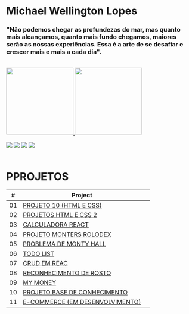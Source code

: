 # Michael Wellington Lopes
 
### "Não podemos chegar as profundezas do mar, mas quanto mais alcançamos, quanto mais fundo chegamos, maiores serão as nossas experiências. Essa é a arte de se desafiar e crescer mais e mais a cada dia". 

<br/>

 <div>
  <a href="https://github.com/michael23-lopes">
  <img height="180em" src="https://github-readme-stats.vercel.app/api?username=michael23-lopes&show_icons=true&theme=dracula&include_all_commits=true&count_private=true"/>
  <img height="180em" src="https://github-readme-stats.vercel.app/api/top-langs/?username=michael23-lopes&layout=compact&langs_count=7&theme=dracula"/>
</div>
 <br/>
<div>
  <a href="https://portfoliomichaelwell.netlify.app/" target="_blank"><img src="https://img.shields.io/badge/-Portfólio-FF4040?style=for-the-badge&logo=appveyor&logoColor=white" target="_blank"></a> 
  <a href="https://www.facebook.com/michaelwellingtonlopes" target="_blank"><img src="https://img.shields.io/badge/facebook-7289DA?style=for-the-badge&logo=facebook&logoColor=white" target="_blank"></a> 
  <a href="https://www.instagram.com/michaelwellingtonlopes/" target="_blank"><img src="https://img.shields.io/badge/-Instagram-%23E4405F?style=for-the-badge&logo=instagram&logoColor=white" target="_blank"></a>
  <a href="https://www.linkedin.com/in/michael-wellington-lopes/" target="_blank"><img src="https://img.shields.io/badge/-LinkedIn-%230077B5?style=for-the-badge&logo=linkedin&logoColor=white" target="_blank"></a> 
</div>
<br/>

# PPROJETOS

|  #  | Project                                                                                                                   |  |
| :-: | ------------------------------------------------------------------------------------------------------------------------- | -------------------------------------------------------------------------------------------------- |
| 01  | [PROJETO 10 (HTML E CSS)](https://github.com/michael23-lopes/Projeto-10-Paginas-responsivas)                       |      |
| 02  | [PROJETOS HTML E CSS 2](https://github.com/michael23-lopes/Projetos-HTML-CSS-Jascript)                       |         |
| 03  | [CALCULADORA REACT](https://github.com/michael23-lopes/Curso-React-Redux-Fundamentos/tree/main/novos-projetos/calculadora)                       |         |
| 04  | [PROJETO MONTERS ROLODEX](https://github.com/michael23-lopes/projeto-monsters-rolodex)                       |         |
| 05  | [PROBLEMA DE MONTY HALL](https://github.com/michael23-lopes/curso-web-moderno-completo-com-javaScript/tree/main/curso-web-moderno-completo-com-javaScript/vue/montyhall)                       |         |
| 06  | [TODO LIST](https://github.com/michael23-lopes/Curso-React-Redux-Fundamentos/tree/main/todo-app)                       |         |
| 07  | [CRUD EM REAC](https://github.com/michael23-lopes/Curso-React-Redux-Fundamentos/tree/main/novos-projetos/crud)                       |         |
| 08  | [RECONHECIMENTO DE ROSTO](https://github.com/michael23-lopes/smart-brain-app)                       |         |
| 09  | [MY MONEY](https://github.com/michael23-lopes/projeto-react-My-Money)                       |         |
| 10  | [PROJETO BASE DE CONHECIMENTO](https://github.com/michael23-lopes/Projeto-knowledge-base)                       |         |
| 11  | [E-COMMERCE (EM DESENVOLVIMENTO)](https://github.com/michael23-lopes/crwn-clothing)                       |         |
